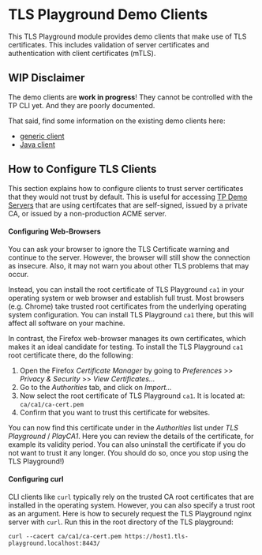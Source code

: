 # TLS Playground Demo Clients

This TLS Playground module provides demo clients that make use of TLS certificates.
This includes validation of server certificates and authentication with client certificates (mTLS).



## WIP Disclaimer

The demo clients are **work in progress**!
They cannot be controlled with the TP CLI yet.
And they are poorly documented.

That said, find some information on the existing demo clients here:

* [generic client](generic/README.md)
* [Java client](java/README.md)



## How to Configure TLS Clients

This section explains how to configure clients to trust server certificates that they would not trust by default.
This is useful for accessing [TP Demo Servers](../server/README.md) that are using certifcates that are self-signed, issued by a private CA, or issued by a non-production ACME server.

#### Configuring Web-Browsers

You can ask your browser to ignore the TLS Certificate warning and continue to the server.
However, the browser will still show the connection as insecure.
Also, it may not warn you about other TLS problems that may occur.

Instead, you can install the root certificate of TLS Playground `ca1` in your operating system or web browser and establish full trust.
Most browsers (e.g. Chrome) take trusted root certificates from the underlying operating system configuration.
You can install TLS Playground `ca1` there, but this will affect all software on your machine.

In contrast, the Firefox web-browser manages its own certificates, which makes it an ideal candidate for testing.
To install the TLS Playground `ca1` root certificate there, do the following:

1. Open the Firefox *Certificate Manager* by going to *Preferences* >> *Privacy & Security* >> *View Certificates...*
2. Go to the *Authorities* tab, and click on *Import...*
3. Now select the root certificate of TLS Playground `ca1`. It is located at:<br>
`ca/ca1/ca-cert.pem`
4. Confirm that you want to trust this certificate for websites.

You can now find this certificate under in the *Authorities* list under *TLS Playground* / *PlayCA1*.
Here you can review the details of the certificate, for example its validity period.
You can also uninstall the certificate if you do not want to trust it any longer.
(You should do so, once you stop using the TLS Playground!)

#### Configuring curl

CLI clients like `curl` typically rely on the trusted CA root certificates that are installed in the operating system.
However, you can also specify a trust root as an argument.
Here is how to securely request the TLS Playground nginx server with `curl`.
Run this in the root directory of the TLS playground:

```
curl --cacert ca/ca1/ca-cert.pem https://host1.tls-playground.localhost:8443/
```

